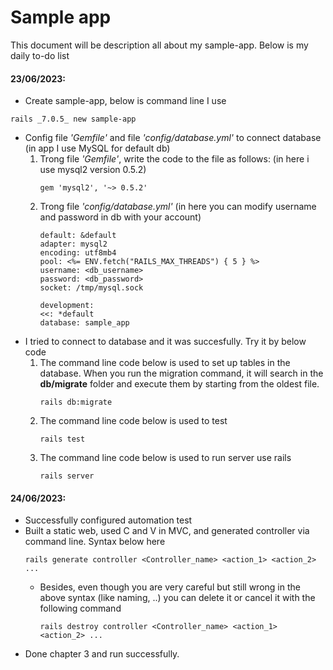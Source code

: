 # Sample app

This document will be description all about my sample-app. 
Below is my daily to-do list

#### 23/06/2023:

* Create sample-app, below is command line I use
```
rails _7.0.5_ new sample-app 
```
* Config file *'Gemfile'* and file *'config/database.yml'* to connect database (in app I use 
MySQL for default db)
  1. Trong file *'Gemfile'*, write the code to the file as follows: (in here i use mysql2 version 0.5.2)
        ```
        gem 'mysql2', '~> 0.5.2'
        ```
  2. Trong file *'config/database.yml'* (in here you can modify username and password in db with your account)
        ```
        default: &default
        adapter: mysql2
        encoding: utf8mb4
        pool: <%= ENV.fetch("RAILS_MAX_THREADS") { 5 } %>
        username: <db_username> 
        password: <db_password>
        socket: /tmp/mysql.sock

        development:
        <<: *default
        database: sample_app
        ```
* I tried to connect to database and it was succesfully. Try it by below code
  1. The command line code below is used to set up tables in the database. When you run the migration command,
  it will search in the **db/migrate** folder and execute them by starting from the oldest file.
        ```
        rails db:migrate
        ```
  2. The command line code below is used to test
        ```
        rails test
        ```
  3. The command line code below is used to run server use rails
        ```
        rails server
        ```
#### 24/06/2023:
* Successfully configured automation test
* Built a static web, used C and V in MVC, and generated controller via command line. Syntax below here
    ```
    rails generate controller <Controller_name> <action_1> <action_2> ...
    ```
    * Besides, even though you are very careful but still wrong in the above syntax (like naming, ..) you can delete it or cancel it with the following command
        ```
        rails destroy controller <Controller_name> <action_1> <action_2> ...
        ```
* Done chapter 3 and run successfully.
